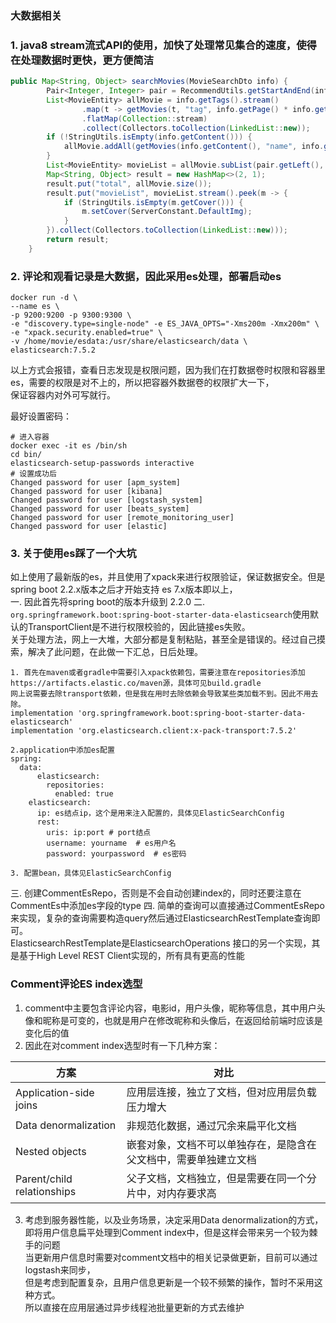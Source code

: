 ### 大数据相关
### 1. **java8 stream流式API的使用**，加快了处理常见集合的速度，使得在处理数据时更快，更方便简洁  

```java
public Map<String, Object> searchMovies(MovieSearchDto info) {
        Pair<Integer, Integer> pair = RecommendUtils.getStartAndEnd(info.getPage(), info.getSize());
        List<MovieEntity> allMovie = info.getTags().stream()
                .map(t -> getMovies(t, "tag", info.getPage() * info.getSize()))
                .flatMap(Collection::stream)
                .collect(Collectors.toCollection(LinkedList::new));
        if (!StringUtils.isEmpty(info.getContent())) {
            allMovie.addAll(getMovies(info.getContent(), "name", info.getPage() * info.getSize()));
        }
        List<MovieEntity> movieList = allMovie.subList(pair.getLeft(), pair.getRight() <= allMovie.size() ? pair.getRight() : allMovie.size());
        Map<String, Object> result = new HashMap<>(2, 1);
        result.put("total", allMovie.size());
        result.put("movieList", movieList.stream().peek(m -> {
            if (StringUtils.isEmpty(m.getCover())) {
                m.setCover(ServerConstant.DefaultImg);
            }
        }).collect(Collectors.toCollection(LinkedList::new)));
        return result;
    }
```

### 2. 评论和观看记录是大数据，因此采用es处理，部署启动es

```
docker run -d \
--name es \
-p 9200:9200 -p 9300:9300 \
-e "discovery.type=single-node" -e ES_JAVA_OPTS="-Xms200m -Xmx200m" \
-e "xpack.security.enabled=true" \
-v /home/movie/esdata:/usr/share/elasticsearch/data \
elasticsearch:7.5.2 

```
以上方式会报错，查看日志发现是权限问题，因为我们在打数据卷时权限和容器里es，需要的权限是对不上的，所以把容器外数据卷的权限扩大一下，  
保证容器内对外可写就行。  

最好设置密码：  
```
# 进入容器
docker exec -it es /bin/sh
cd bin/
elasticsearch-setup-passwords interactive
# 设置成功后
Changed password for user [apm_system]
Changed password for user [kibana]
Changed password for user [logstash_system]
Changed password for user [beats_system]
Changed password for user [remote_monitoring_user]
Changed password for user [elastic]
```  

### 3. 关于使用es踩了一个大坑
如上使用了最新版的es，并且使用了xpack来进行权限验证，保证数据安全。但是spring boot 2.2.x版本之后才开始支持 es 7.x版本即以上，  
一. 因此首先将spring boot的版本升级到 2.2.0
二. `org.springframework.boot:spring-boot-starter-data-elasticsearch`使用默认的TransportClient是不进行权限校验的，因此链接es失败。  
关于处理方法，网上一大堆，大部分都是复制粘贴，甚至全是错误的。经过自己摸索，解决了此问题，在此做一下汇总，日后处理。
```
1. 首先在maven或者gradle中需要引入xpack依赖包，需要注意在repositories添加https://artifacts.elastic.co/maven源，具体可见build.gradle
网上说需要去除transport依赖，但是我在用时去除依赖会导致某些类加载不到。因此不用去除。
implementation 'org.springframework.boot:spring-boot-starter-data-elasticsearch'
implementation 'org.elasticsearch.client:x-pack-transport:7.5.2'

2.application中添加es配置
spring:
  data:
      elasticsearch:
        repositories:
          enabled: true
    elasticsearch:
      ip: es结点ip，这个是用来注入配置的，具体见ElasticSearchConfig
      rest:
        uris: ip:port # port结点
        username: yourname  # es用户名
        password: yourpassword  # es密码

3. 配置bean，具体见ElasticSearchConfig
```
三. 创建CommentEsRepo，否则是不会自动创建index的，同时还要注意在CommentEs中添加es字段的type
四. 简单的查询可以直接通过CommentEsRepo来实现，复杂的查询需要构造query然后通过ElasticsearchRestTemplate查询即可。  
ElasticsearchRestTemplate是ElasticsearchOperations 接口的另一个实现，其是基于High Level REST Client实现的，所有具有更高的性能  


### Comment评论ES index选型
1. comment中主要包含评论内容，电影id，用户头像，昵称等信息，其中用户头像和昵称是可变的，也就是用户在修改昵称和头像后，在返回给前端时应该是变化后的值  
2. 因此在对comment index选型时有一下几种方案：  

方案 | 对比
---|---
Application-side joins | 应用层连接，独立了文档，但对应用层负载压力增大
Data denormalization | 非规范化数据，通过冗余来扁平化文档
Nested objects | 嵌套对象，文档不可以单独存在，是隐含在父文档中，需要单独建立文档
Parent/child relationships | 父子文档，文档独立，但是需要在同一个分片中，对内存要求高

3. 考虑到服务器性能，以及业务场景，决定采用Data denormalization的方式，即将用户信息扁平处理到Comment index中，但是这样会带来另一个较为棘手的问题  
当更新用户信息时需要对comment文档中的相关记录做更新，目前可以通过logstash来同步，  
但是考虑到配置复杂，且用户信息更新是一个较不频繁的操作，暂时不采用这种方式。  
所以直接在应用层通过异步线程池批量更新的方式去维护  



